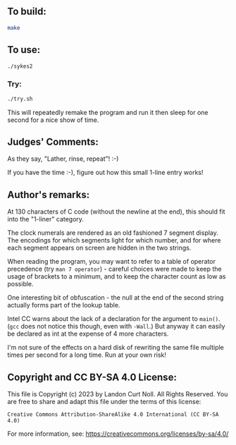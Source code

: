 ## To build:

```sh
make
```


## To use:

```sh
./sykes2
```


### Try:

```sh
./try.sh
```

This will repeatedly remake the program and run it then sleep for one second for
a nice show of time.

## Judges' Comments:

As they say, "Lather, rinse, repeat"! :-)

If you have the time :-), figure out how this small 1-line entry works!


## Author's remarks:

At 130 characters of C code (without the newline at the end), this
should fit into the "1-liner" category.

The clock numerals are rendered as an old fashioned 7 segment display.
The encodings for which segments light for which number, and for where
each segment appears on screen are hidden in the two strings.

When reading the program, you may want to refer to a table of operator
precedence (try `man 7 operator`) - careful choices were made to keep the usage
of brackets to a minimum, and to keep the character count as low as possible.

One interesting bit of obfuscation - the null at the end of the second
string actually forms part of the lookup table.

Intel CC warns about the lack of a declaration for the argument to `main()`.
(`gcc` does not notice this though, even with `-Wall`.)  But anyway it can
easily be declared as int at the expense of 4 more characters.

I'm not sure of the effects on a hard disk of rewriting the same file
multiple times per second for a long time.  Run at your own risk!


## Copyright and CC BY-SA 4.0 License:

This file is Copyright (c) 2023 by Landon Curt Noll.  All Rights Reserved.
You are free to share and adapt this file under the terms of this license:

    Creative Commons Attribution-ShareAlike 4.0 International (CC BY-SA 4.0)

For more information, see: https://creativecommons.org/licenses/by-sa/4.0/
